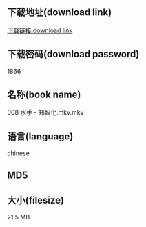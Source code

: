 ## 下载地址(download link)
[下载链接 download link](https://voluble-croquembouche-d321dc.netlify.app/?s=008+%E6%B0%B4%E6%89%8B+-+%E9%83%91%E6%99%BA%E5%8C%96.mkv)

## 下载密码(download password)
1866

## 名称(book name)
008 水手 - 郑智化.mkv.mkv

## 语言(language)
chinese

## MD5


## 大小(filesize)
21.5 MB
